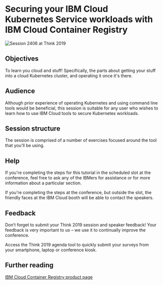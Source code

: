 # Securing your IBM Cloud Kubernetes Service workloads with IBM Cloud Container Registry

![Session 2406 at Think 2019](https://www.ibm.com/events/shared/img/think2019/think-2019-branding-footer.jpg)

## Objectives

To learn you cloud and stuff! Specifically, the parts about getting your stuff into a cloud Kubernetes cluster, and operating it once it's there.

## Audience

Although prior experience of operating Kubernetes and using command line tools would be beneficial, this session is suitable for any user who wishes to learn how to use IBM Cloud tools to secure Kubernetes workloads.

## Session structure

The session is comprised of a number of exercises focused around the tool that you'll be using.

## Help

If you're completing the steps for this tutorial in the scheduled slot at the conference, feel free to ask any of the IBMers for assistance or for more information about a particular section.

If you're completing the steps at the conference, but outside the slot, the friendly faces at the IBM Cloud booth will be able to contact the speakers.

## Feedback

Don’t forget to submit your Think 2019 session and speaker feedback! Your feedback is very important to us – we use it to continually improve the conference.

Access the Think 2019 agenda tool to quickly submit your surveys from your smartphone, laptop or conference kiosk.

## Further reading

[IBM Cloud Container Registry product page](https://icr.io)
